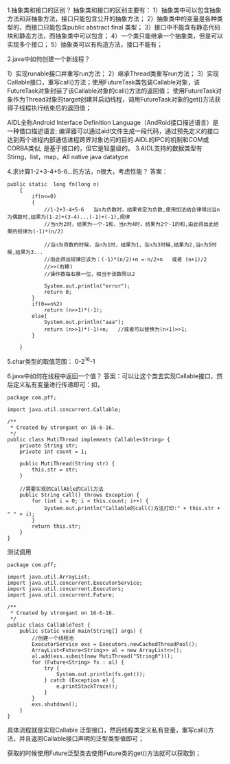 1.抽象类和接口的区别？
抽象类和接口的区别主要有：
1）抽象类中可以包含抽象方法和非抽象方法，接口只能包含公开的抽象方法；
2）抽象类中的变量是各种类型的，而接口只能包含public abstract final 类型；
3）接口中不能含有静态代码块和静态方法，而抽象类中可以包含；
4）一个类只能继承一个抽象类，但是可以实现多个接口；
5）抽象类可以有构造方法，接口不能有；

2.java中如何创建一个新线程？

1）实现runable接口并重写run方法；
2）继承Thread类重写run方法；
3）实现Callable接口，重写call()方法；使用FutureTask类包装Callable对象，该FutureTask对象封装了该Callable对象的call()方法的返回值；
使用FutureTask对象作为Thread对象的target创建并启动线程，调用FutureTask对象的get()方法获得子线程执行结束后的返回值；

AIDL全称Android Interface Definition Language（AndRoid接口描述语言）是一种借口描述语言; 编译器可以通过aidl文件生成一段代码，通过预先定义的接口达到两个进程内部通信进程跨界对象访问的目的.AIDL的IPC的机制和COM或CORBA类似, 是基于接口的，但它是轻量级的。
3.AIDL支持的数据类型有Stirng，list，map，All native java datatype

4.求计算1-2+3-4+5-6...的方法，n很大，考虑性能？
答案：
```
public static  long fn(long n)
    {
        if(n<=0)
        {
            //1-2+3-4+5-6   当n为负数时，结果肯定为负数,使用加法结合律得出当n为偶数时,结果为(1-2)+(3-4)...(-1)+(-1),规律
            //当n为2时，结果为一个-1和，当n为4时，结果为2个-1的和,由此得出此结果的规律为(-1)*(n/2)

            //当n为奇数的时候，当n为1时，结果为1，当n为3时候,结果为2,当n为5时候,结果为3...
            //由此得出规律应该为：(-1)*(n/2)+n =-n/2+n   或者 (n+1)/2
            //>>(右移)
            //操作数每右移一位，相当于该数除以2

            System.out.println("error");
            return 0;
        }
        if(0==n%2)
            return (n>>1)*(-1);
        else{
            System.out.println("aaa");
            return (n>>1)*(-1)+n;   //或者可以替换为(n+1)>>1;
        }

    }
```
5.char类型的取值范围：
0-2<sup>16</sup>-1

6.java中如何在线程中返回一个值？
答案：可以让这个类去实现Callable接口，然后定义私有变量进行传递即可：如，
```
package com.pff;

import java.util.concurrent.Callable;

/**
 * Created by strongant on 16-6-16.
 */
public class MutiThread implements Callable<String> {
    private String str;
    private int count = 1;

    public MutiThread(String str) {
        this.str = str;
    }

    //需要实现的CallAble的Call方法
    public String call() throws Exception {
        for (int i = 0; i < this.count; i++) {
            System.out.println("Callable的call()方法打印:" + this.str + " " + i);
        }
        return this.str;
    }
}

```

测试调用
```
package com.pff;

import java.util.ArrayList;
import java.util.concurrent.ExecutorService;
import java.util.concurrent.Executors;
import java.util.concurrent.Future;

/**
 * Created by strongant on 16-6-16.
 */
public class CallableTest {
    public static void main(String[] args) {
        //创建一个线程池
        ExecutorService exs = Executors.newCachedThreadPool();
        ArrayList<Future<String>> al = new ArrayList<>();
        al.add(exs.submit(new MutiThread("String0")));
        for (Future<String> fs : al) {
            try {
                System.out.println(fs.get());
            } catch (Exception e) {
                e.printStackTrace();
            }
        }
        exs.shutdown();
    }
}

```

具体流程就是实现Callable<Object>  泛型接口，然后线程类定义私有变量，重写call()方法，并且返回Callable接口声明的泛型类型值即可；

获取的时候使用Future<Object>泛型类去使用Future类的get()方法就可以获取到；



